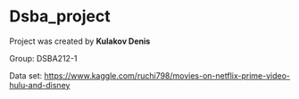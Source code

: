 # Dsba_project

Project was created by **Kulakov Denis**

Group: DSBA212-1

Data set: https://www.kaggle.com/ruchi798/movies-on-netflix-prime-video-hulu-and-disney